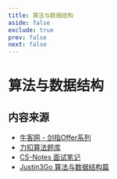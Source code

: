 ```yaml
---
title: 算法与数据结构
aside: false
exclude: true
prev: false
next: false
---
```


# 算法与数据结构

## 内容来源

- [牛客网 - 剑指Offer系列](https://www.nowcoder.com/exam/oj/ta?page=1&tpId=13&type=13)
- [力扣算法题库](https://leetcode.cn/problemset/)
- [CS-Notes 面试笔记](https://cyc2018.xyz/)
- [Justin3Go 算法与数据结构篇](https://justin3go.com/notes/%E7%AE%97%E6%B3%95%E4%B8%8E%E6%95%B0%E6%8D%AE%E7%BB%93%E6%9E%84/01%E5%9F%BA%E7%A1%80%E6%A6%82%E5%BF%B5)

<script setup>
import { data } from '../../.vitepress/theme/page_algorithm.data';
import OrderedList from '../../.vitepress/theme/components/OrderedList.vue';
</script>

<OrderedList :data="data"></OrderedList>
